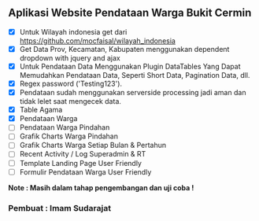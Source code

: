## Aplikasi Website Pendataan Warga Bukit Cermin 

- [x] Untuk Wilayah indonesia get dari https://github.com/mocfaisal/wilayah_indonesia
- [x] Get Data Prov, Kecamatan, Kabupaten menggunakan dependent dropdown with jquery and ajax
- [x] Untuk Pendataan Data Menggunakan Plugin DataTables Yang Dapat Memudahkan Pendataan Data, Seperti Short Data, Pagination Data, dll.
- [x] Regex password ('Testing123').
- [x] Pendataan sudah menggunakan serverside processing jadi aman dan tidak lelet saat mengecek data.
- [x] Table Agama
- [x] Pendataan Warga 
- [ ] Pendataan Warga Pindahan
- [ ] Grafik Charts Warga Pindahan
- [ ] Grafik Charts Warga Setiap Bulan & Pertahun
- [ ] Recent Activity / Log Superadmin & RT
- [ ] Template Landing Page User Friendly
- [ ] Formulir Pendataan Warga User Friendly

<b>Note<b/> : Masih dalam tahap pengembangan dan uji coba !

### Pembuat : Imam Sudarajat